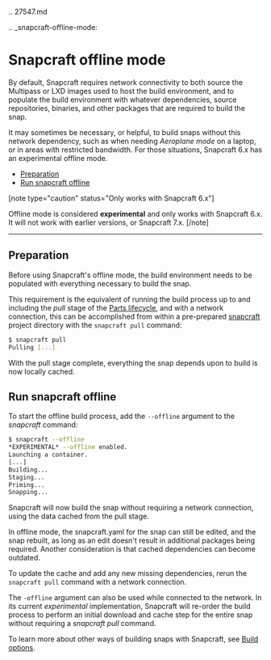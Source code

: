 .. 27547.md

.. _snapcraft-offline-mode:

# Snapcraft offline mode

By default, Snapcraft requires network connectivity to both source the Multipass or LXD images used to host the build environment, and to populate the build environment with whatever dependencies, source repositories, binaries, and other packages that are required to build the snap.

It may sometimes be necessary, or helpful, to build snaps without this network dependency, such as when needing _Aeroplane mode_ on a laptop, or in areas with restricted bandwidth. For those situations, Snapcraft 6.x has an experimental offline mode.

- [Preparation](#heading--preparation)
- [Run snapcraft offline](#heading--offline)

[note type="caution" status="Only works with Snapcraft 6.x"]

Offline mode is considered **experimental** and only works with Snapcraft 6.x. It will not work with earlier versions, or Snapcraft 7.x.
[/note]

---

<h2 id='heading--preparation'>Preparation</h2>

Before using Snapcraft's offline mode, the build environment needs to be populated with everything necessary to build the snap.

This requirement is the equivalent of running the build process up to and including the _pull_ stage of the [Parts lifecycle](parts-lifecycle.md), and with a network connection, this can be accomplished from within a pre-prepared  [snapcraft](snapcraft-overview.md)  project directory with the `snapcraft pull` command:

```bash
$ snapcraft pull
Pulling [...]
```

With the pull stage complete, everything the snap depends upon to build is now locally cached.

<h2 id='heading--offline'>Run snapcraft offline</h2>

To start the offline build process, add the `--offline` argument to the _snapcraft_ command:

```bash
$ snapcraft --offline
*EXPERIMENTAL* --offline enabled.
Launching a container.
[...]
Building...
Staging...
Priming...
Snapping...
```

Snapcraft will now build the snap without requiring a network connection, using the data cached from the pull stage.

In offline mode, the snapcraft.yaml for the snap can still be edited, and the snap rebuilt, as long as an edit doesn't result in additional packages being required. Another consideration is that cached dependencies can become outdated.

To update the cache and add any new missing dependencies, rerun the `snapcraft pull` command with a network connection.

The `-offline` argument can also be used while connected to the network. In its current *experimental* implementation, Snapcraft will re-order the build process to perform an initial download and cache step for the entire snap without requiring a *snapcraft pull* command.

To learn more about other ways of building snaps with Snapcraft, see [Build options](build-options.md).